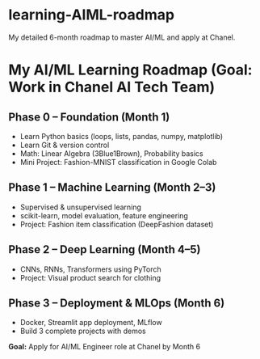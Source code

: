 # learning-AIML-roadmap
My detailed 6-month roadmap to master AI/ML and apply at Chanel.


# My AI/ML Learning Roadmap (Goal: Work in Chanel AI Tech Team)

## Phase 0 – Foundation (Month 1)
- Learn Python basics (loops, lists, pandas, numpy, matplotlib)
- Learn Git & version control
- Math: Linear Algebra (3Blue1Brown), Probability basics
- Mini Project: Fashion-MNIST classification in Google Colab

## Phase 1 – Machine Learning (Month 2–3)
- Supervised & unsupervised learning
- scikit-learn, model evaluation, feature engineering
- Project: Fashion item classification (DeepFashion dataset)

## Phase 2 – Deep Learning (Month 4–5)
- CNNs, RNNs, Transformers using PyTorch
- Project: Visual product search for clothing

## Phase 3 – Deployment & MLOps (Month 6)
- Docker, Streamlit app deployment, MLflow
- Build 3 complete projects with demos

**Goal:** Apply for AI/ML Engineer role at Chanel by Month 6

